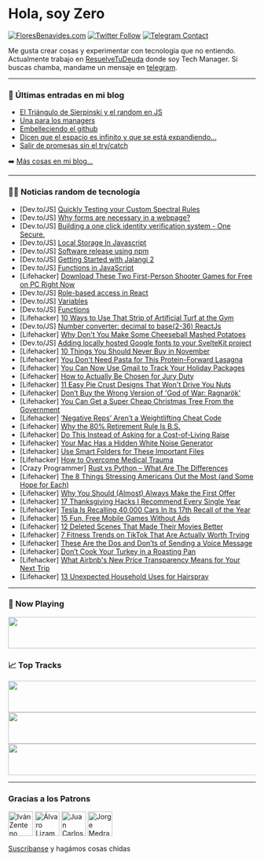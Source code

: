 # Hola, soy Zero

[![FloresBenavides.com](https://img.shields.io/website?down_message=oops&label=MiBlog&style=for-the-badge&up_message=online&url=https%3A%2F%2Ffloresbenavides.com)](https://floresbenavides.com) [![Twitter Follow](https://img.shields.io/twitter/follow/ZeroDragon?color=%231DA1F2&label=Follow&logo=twitter&logoColor=ffffff&style=for-the-badge)](https://twitter.com/zerodragon) [![Telegram Contact](https://img.shields.io/badge/escr%C3%ADbeme-ZeroDragon-%2326A5E4?style=for-the-badge&logo=telegram)](https://t.me/zerodragon)

Me gusta crear cosas y experimentar con tecnología que no entiendo.
Actualmente trabajo en [ResuelveTuDeuda](http://github.com/resuelve) donde soy Tech Manager.
Si buscas chamba, mandame un mensaje en [telegram](https://t.me/zerodragon).

---

### 📕 Últimas entradas en mi blog
<!-- BLOG-POST-LIST:START -->
- [El Triángulo de Sierpinski y el random en JS](https://floresbenavides.com/el-triangulo-de-sierpinski-y-el-random-en-js/)
- [Una para los managers](https://floresbenavides.com/una-para-los-managers/)
- [Embelleciendo el github](https://floresbenavides.com/embelleciendo-el-github/)
- [Dicen que el espacio es infinito y que se está expandiendo…](https://floresbenavides.com/dicen-que-el-espacio-es-infinito-y-que-se-esta-expandiendo/)
- [Salir de promesas sin el try/catch](https://floresbenavides.com/salir-de-promesas-sin-el-try-catch/)
<!-- BLOG-POST-LIST:END -->

➡️ [Más cosas en mi blog...](https://floresbenavides.com)

---

### 👨‍💻 Noticias random de tecnología
<!-- TECH-POSTS:START -->
- [Dev.to/JS] [Quickly Testing your Custom Spectral Rules](https://dev.to/jordanwalsh23/quickly-testing-your-custom-spectral-rules-1jh0)
- [Dev.to/JS] [Why forms are necessary in a webpage?](https://dev.to/fisafash/why-forms-are-necessary-in-a-webpage-15n0)
- [Dev.to/JS] [Building a one click identity verification system - One Secure.](https://dev.to/bitbender1010/building-a-one-click-identity-verification-system-23nn)
- [Dev.to/JS] [Local Storage In Javascript](https://dev.to/neeraj1997dev/local-storage-in-javascript-316i)
- [Dev.to/JS] [Software release using npm](https://dev.to/mnosov622/software-release-using-npm-52l9)
- [Dev.to/JS] [Getting Started with Jalangi 2](https://dev.to/beltran/getting-started-with-jalangi-2-1a3j)
- [Dev.to/JS] [Functions in JavaScript](https://dev.to/astghikaboyan/functions-in-javascript-f1j)
- [Lifehacker] [Download These Two First-Person Shooter Games for Free on PC Right Now](https://lifehacker.com/download-these-two-first-person-shooter-games-for-free-1849764201)
- [Dev.to/JS] [Role-based access in React](https://dev.to/asayerio_techblog/role-based-access-in-react-357a)
- [Dev.to/JS] [Variables](https://dev.to/astghikaboyan/variables-198k)
- [Dev.to/JS] [Functions](https://dev.to/goyafan_33/functions-42m8)
- [Lifehacker] [10 Ways to Use That Strip of Artificial Turf at the Gym](https://lifehacker.com/10-ways-to-use-that-strip-of-artificial-turf-at-the-gym-1849763922)
- [Dev.to/JS] [Number converter: decimal to base&lpar;2-36&rpar; ReactJs](https://dev.to/b4ldous/number-converter-decimal-to-base2-36-reactjs-2knp)
- [Lifehacker] [Why Don&#39;t You Make Some Cheeseball Mashed Potatoes](https://lifehacker.com/why-dont-you-make-some-cheeseball-mashed-potatoes-1849764378)
- [Dev.to/JS] [Adding locally hosted Google fonts to your SvelteKit project](https://dev.to/khromov/adding-locally-hosted-google-fonts-to-your-sveltekit-project-26kd)
- [Lifehacker] [10 Things You Should Never Buy in November](https://lifehacker.com/10-things-you-should-never-buy-in-november-1849759842)
- [Lifehacker] [You Don&#39;t Need Pasta for This Protein-Forward Lasagna](https://lifehacker.com/you-dont-need-pasta-for-this-protein-forward-lasagna-1849763723)
- [Lifehacker] [You Can Now Use Gmail to Track Your Holiday Packages](https://lifehacker.com/gmail-will-now-track-your-packages-directly-in-the-app-1849763848)
- [Lifehacker] [How to Actually Be Chosen for Jury Duty](https://lifehacker.com/how-to-actually-be-chosen-for-jury-duty-1849763249)
- [Lifehacker] [11 Easy Pie Crust Designs That Won&#39;t Drive You Nuts](https://lifehacker.com/11-easy-pie-crust-designs-that-wont-drive-you-nuts-1849762483)
- [Lifehacker] [Don’t Buy the Wrong Version of &#39;God of War: Ragnarök&#39;](https://lifehacker.com/don-t-buy-the-wrong-version-of-god-of-war-ragnarok-1849762339)
- [Lifehacker] [You Can Get a Super Cheap Christmas Tree From the Government](https://lifehacker.com/you-can-get-a-super-cheap-christmas-tree-from-the-gover-1849762743)
- [Lifehacker] [‘Negative Reps’ Aren’t a Weightlifting Cheat Code](https://lifehacker.com/negative-reps-aren-t-a-weightlifting-cheat-code-1849762475)
- [Lifehacker] [Why the 80% Retirement Rule Is B.S.](https://lifehacker.com/why-the-80-retirement-rule-is-bullshit-1849762139)
- [Lifehacker] [Do This Instead of Asking for a Cost-of-Living Raise](https://lifehacker.com/do-this-instead-of-asking-for-a-cost-of-living-raise-1849759785)
- [Lifehacker] [Your Mac Has a Hidden White Noise Generator](https://lifehacker.com/your-mac-has-a-hidden-white-noise-generator-1849760988)
- [Lifehacker] [Use Smart Folders for These Important Files](https://lifehacker.com/use-smart-folders-for-these-important-files-1849761253)
- [Lifehacker] [How to Overcome Medical Trauma](https://lifehacker.com/how-to-overcome-medical-trauma-1849760311)
- [Crazy Programmer] [Rust vs Python – What Are The Differences](https://www.thecrazyprogrammer.com/2022/11/rust-vs-python.html)
- [Lifehacker] [The 8 Things Stressing Americans Out the Most &lpar;and Some Hope for Each&rpar;](https://lifehacker.com/the-8-things-stressing-americans-out-the-most-and-some-1849760418)
- [Lifehacker] [Why You Should &lpar;Almost&rpar; Always Make the First Offer](https://lifehacker.com/why-you-should-almost-always-make-the-first-offer-1849757533)
- [Lifehacker] [17 Thanksgiving Hacks I Recommend Every Single Year](https://lifehacker.com/17-thanksgiving-hacks-that-will-make-your-holiday-bette-1849758983)
- [Lifehacker] [Tesla Is Recalling 40,000 Cars In Its 17th Recall of the Year](https://lifehacker.com/tesla-is-recalling-40-000-cars-in-its-17th-recall-of-th-1849758373)
- [Lifehacker] [15 Fun, Free Mobile Games Without Ads](https://lifehacker.com/15-fun-free-mobile-games-without-ads-1849621297)
- [Lifehacker] [12 Deleted Scenes That Made Their Movies Better](https://lifehacker.com/12-deleted-scenes-that-made-their-movies-better-1849752058)
- [Lifehacker] [7 Fitness Trends on TikTok That Are Actually Worth Trying](https://lifehacker.com/7-fitness-trends-on-tiktok-that-are-actually-worth-tryi-1849757950)
- [Lifehacker] [These Are the Dos and Don’ts of Sending a Voice Message](https://lifehacker.com/these-are-the-dos-and-don-ts-of-sending-a-voice-message-1849758508)
- [Lifehacker] [Don’t Cook Your Turkey in a Roasting Pan](https://lifehacker.com/don-t-cook-your-turkey-in-a-roasting-pan-1849757979)
- [Lifehacker] [What Airbnb&#39;s New Price Transparency Means for Your Next Trip](https://lifehacker.com/what-airbnbs-new-price-transparency-means-for-your-next-1849757864)
- [Lifehacker] [13 Unexpected Household Uses for Hairspray](https://lifehacker.com/13-unexpected-household-uses-for-hairspray-1849756937)<!-- TECH-POSTS:END -->

---

### 🎵 Now Playing
<a href="https://spotify-now-playing-dun.vercel.app/now-playing?open"><img src="https://spotify-now-playing-dun.vercel.app/now-playing" width="540" height="64"></a>

### 📈 Top Tracks
<a href="https://spotify-now-playing-dun.vercel.app/top-tracks?i=1&open"><img src="https://spotify-now-playing-dun.vercel.app/top-tracks?i=1" width="540" height="64"></a>
<a href="https://spotify-now-playing-dun.vercel.app/top-tracks?i=2&open"><img src="https://spotify-now-playing-dun.vercel.app/top-tracks?i=2" width="540" height="64"></a>
<a href="https://spotify-now-playing-dun.vercel.app/top-tracks?i=3&open"><img src="https://spotify-now-playing-dun.vercel.app/top-tracks?i=3" width="540" height="64"></a>

---

### Gracias a los Patrons
[<img src="https://avatars.githubusercontent.com/u/243380?v=4" alt="Iván Zenteno" width="50px">](https://github.com/k001) [<img src="https://avatars.githubusercontent.com/u/19955639?v=4" alt="Álvaro Lizama" width="50px">](https://github.com/alvarolizama) [<img src="https://avatars.githubusercontent.com/u/2718753?v=4" alt="Juan Carlos Ruiz" width="50px">](https://github.com/JuanCrg90) [<img src="https://avatars.githubusercontent.com/u/37025?v=4" alt="Jorge Medrano" width="50px">](https://github.com/h1pp1e) 

[Suscríbanse](https://www.patreon.com/zerodragon) y hagámos cosas chidas
